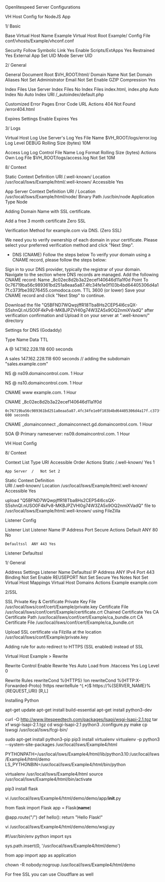 Openlitespeed Server Configurations

VH Host Config for NodeJS App

1/ Basic

Base
Virtual Host Name	Example
Virtual Host Root	Example/
Config File	conf/vhosts/Example/vhconf.conf

Security
Follow Symbolic Link	Yes
Enable Scripts/ExtApps	Yes
Restrained	Yes
External App Set UID Mode	Server UID

2/ General

General
Document Root	$VH_ROOT/html/
Domain Name	Not Set
Domain Aliases	Not Set
Administrator Email	Not Set
Enable GZIP Compression	Yes

Index Files
Use Server Index Files	No
Index Files	index.html, index.php
Auto Index	No
Auto Index URI	/_autoindex/default.php

Customized Error Pages
Error Code	URL	Actions
	404 Not Found	/error404.html	
 
Expires Settings
Enable Expires	Yes

3/ Logs

Virtual Host Log
Use Server's Log	Yes
File Name	$VH_ROOT/logs/error.log
Log Level	DEBUG
Rolling Size (bytes)	10M

Access Log
Log Control	File Name	Log Format	Rolling Size (bytes)	Actions
Own Log File	$VH_ROOT/logs/access.log	Not Set	10M	
 
8/ Context 

Static Context Definition
URI	/.well-known/
Location	/usr/local/lsws/Example/html/.well-known/
Accessible	Yes

App Server Context Definition
URI	/
Location	/usr/local/lsws/Example/html/node/
Binary Path	/usr/bin/node
Application Type	Node

Adding Domain Name with SSL certificate.


Add a free 3 month certificate Zero SSL


Verification Method for example.com via DNS. (Zero SSL)

We need you to verify ownership of each domain in your certificate.
Please select your preferred verification method and click "Next Step".

* DNS (CNAME)
Follow the steps below
To verify your domain using a CNAME record, please follow the steps below:

Sign in to your DNS provider, typically the registrar of your domain.
Navigate to the section where DNS records are managed.
Add the following CNAME record:
Name
_8c02ec8d2b3a22ecef140646d11a1f0d
Point To
0c76719ba56c989361bd251a8eaa5a87.4fc34fe1e0f103b4bd64405306d4a17f.c373fbe39276455.comodoca.com.
TTL
3600 (or lower)
Save your CNAME record and click "Next Step" to continue.

Download the file "Q5BFND7WQwpjffR18Tba8Hs2CEP54l6csQX-S5shnQI.nUSO0F4kPv8-MKBJPZVHI0g74W3ZA5x9OQ2nmiXVadQ" 
after verification confirmation and Upload it on your server at ".well-known/" directory

Settings for DNS (Godaddy)

Type Name Data TTL

A	@	147.162.228.118	600 seconds		

A	sales	147.162.228.118	600 seconds		// adding the subdomain "sales.example.com"

NS	@	ns09.domaincontrol.com.	1 Hour	

NS	@	ns10.domaincontrol.com.	1 Hour	

CNAME	www	example.com. 1 Hour		

CNAME	_8c02ec8d2b3a22ecef140646d11a1f0d 

	0c76719ba56c989361bd251a8eaa5a87.4fc34fe1e0f103b4bd64405306d4a17f.c373fbe39276455.comodoca.com.	600 seconds		

CNAME	_domainconnect	_domainconnect.gd.domaincontrol.com.	1 Hour		

SOA	@	Primary nameserver: ns09.domaincontrol.com.	1 Hour		



VH Host Config

8/ Context

Context List
Type	URI	Accessible	Order	Actions
	Static	/.well-known/	Yes	1  	
  
	App Server	/	Not Set	2  	

Static Context Definition  
URI	/.well-known/
Location	/usr/local/lsws/Example/html/.well-known/
Accessible	Yes

upload "Q5BFND7WQwpjffR18Tba8Hs2CEP54l6csQX-S5shnQI.nUSO0F4kPv8-MKBJPZVHI0g74W3ZA5x9OQ2nmiXVadQ" file to /usr/local/lsws/Example/html/.well-known/ using FileZilla

Listener Config

Listener List
Listener Name	IP Address	Port	Secure	Actions
	Default	ANY	80	No	
 
	Defaultssl	ANY	443	Yes	
 
Listener Defaultssl 

1/ General

Address Settings
Listener Name	Defaultssl
IP Address	ANY IPv4
Port	443
Binding	Not Set
Enable REUSEPORT	Not Set
Secure	Yes
Notes	Not Set
Virtual Host Mappings
Virtual Host	Domains	Actions
	Example	example.com	

2/SSL

SSL Private Key & Certificate
Private Key File	/usr/local/lsws/conf/cert/Example/private.key
Certificate File	/usr/local/lsws/conf/cert/Example/certificate.crt
Chained Certificate Yes
CA Certificate Path	/usr/local/lsws/conf/cert/Example/ca_bundle.crt
CA Certificate File	/usr/local/lsws/conf/cert/Example/ca_bundle.crt

Upload SSL certificate via Filzilla at the location /usr/local/lsws/conf/Example/private.key

Adding rule for auto redirect to HTTPS (SSL enabled) instead of SSL

Virtual Host Example > Rewrite

Rewrite Control
Enable Rewrite	Yes
Auto Load from .htaccess	Yes
Log Level	0

Rewrite Rules
rewriteCond %{HTTPS} !on
rewriteCond %{HTTP:X-Forwarded-Proto} !https
rewriteRule ^(.*)$ https://%{SERVER_NAME}%{REQUEST_URI} [R,L]






Installing Python


apt-get update
apt-get install build-essential
apt-get install python3-dev


curl -O http://www.litespeedtech.com/packages/lsapi/wsgi-lsapi-2.1.tgz
tar xf wsgi-lsapi-2.1.tgz
cd wsgi-lsapi-2.1
python3 ./configure.py
make
cp lswsgi /usr/local/lsws/fcgi-bin/

sudo apt-get install python3-pip
pip3 install virtualenv
virtualenv -p python3 --system-site-packages /usr/local/lsws/Example4/html

PYTHONPATH=/usr/local/lsws/Example4/html/lib/python3.10:/usr/local/lsws/Example4/html/demo
LS_PYTHONBIN=/usr/local/lsws/Example4/html/bin/python

virtualenv /usr/local/lsws/Example4/html
source /usr/local/lsws/Example4/html/bin/activate

pip3 install flask

vi /usr/local/lsws/Example4/html/demo/demo/app/__init__.py

from flask import Flask
app = Flask(__name__)

@app.route("/")
def hello():
    return "Hello Flask!"

vi /usr/local/lsws/Example4/html/demo/demo/wsgi.py

#!/usr/bin/env python
import sys

sys.path.insert(0, '/usr/local/lsws/Example4/html/demo')

from app import app as application


chown -R nobody:nogroup /usr/local/lsws/Example4/html/demo

For free SSL you can use Cloudflare as well



